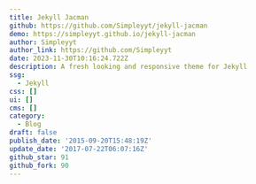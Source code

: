 ```yaml
---
title: Jekyll Jacman
github: https://github.com/Simpleyyt/jekyll-jacman
demo: https://simpleyyt.github.io/jekyll-jacman
author: Simpleyyt
author_link: https://github.com/Simpleyyt
date: 2023-11-30T10:16:24.722Z
description: A fresh looking and responsive theme for Jekyll
ssg:
  - Jekyll
css: []
ui: []
cms: []
category:
  - Blog
draft: false
publish_date: '2015-09-20T15:48:19Z'
update_date: '2017-07-22T06:07:16Z'
github_star: 91
github_fork: 90
---
```


